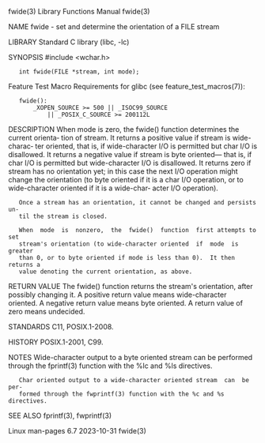 fwide(3)                   Library Functions Manual                   fwide(3)

NAME
       fwide - set and determine the orientation of a FILE stream

LIBRARY
       Standard C library (libc, -lc)

SYNOPSIS
       #include <wchar.h>

       int fwide(FILE *stream, int mode);

   Feature Test Macro Requirements for glibc (see feature_test_macros(7)):

       fwide():
           _XOPEN_SOURCE >= 500 || _ISOC99_SOURCE
               || _POSIX_C_SOURCE >= 200112L

DESCRIPTION
       When mode is zero, the fwide() function determines the current orienta‐
       tion  of stream.  It returns a positive value if stream is wide-charac‐
       ter oriented, that is, if wide-character I/O is permitted but char  I/O
       is disallowed.  It returns a negative value if stream is byte oriented—
       that is, if char I/O is permitted but wide-character I/O is disallowed.
       It returns zero if stream has no orientation yet; in this case the next
       I/O operation might change the orientation (to byte oriented if it is a
       char I/O operation, or to wide-character oriented if it is a wide-char‐
       acter I/O operation).

       Once a stream has an orientation, it cannot be changed and persists un‐
       til the stream is closed.

       When  mode  is  nonzero,  the  fwide()  function  first attempts to set
       stream's orientation (to wide-character oriented  if  mode  is  greater
       than 0, or to byte oriented if mode is less than 0).  It then returns a
       value denoting the current orientation, as above.

RETURN VALUE
       The  fwide()  function returns the stream's orientation, after possibly
       changing it.  A positive return value means wide-character oriented.  A
       negative return value means byte oriented.   A  return  value  of  zero
       means undecided.

STANDARDS
       C11, POSIX.1-2008.

HISTORY
       POSIX.1-2001, C99.

NOTES
       Wide-character  output  to  a  byte  oriented  stream  can be performed
       through the fprintf(3) function with the %lc and %ls directives.

       Char oriented output to a wide-character oriented stream  can  be  per‐
       formed through the fwprintf(3) function with the %c and %s directives.

SEE ALSO
       fprintf(3), fwprintf(3)

Linux man-pages 6.7               2023-10-31                          fwide(3)
